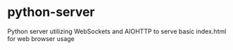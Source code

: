 # python-server

Python server utilizing WebSockets and AIOHTTP to serve basic index.html for web browser usage